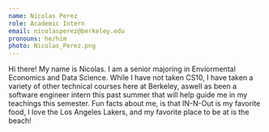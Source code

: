 ```yaml
---
name: Nicolas Perez
role: Academic Intern
email: nicolasperez@berkeley.edu
pronouns: he/him
photo: Nicolas_Perez.png
---
```

Hi there! My name is Nicolas. I am a senior majoring in Enviormental Economics and Data Science. While I have not taken CS10, I have taken a variety of other technical courses here at Berkeley, aswell as been a software engineer intern this past summer that will help guide me in my teachings this semester. Fun facts about me, is that IN-N-Out is my favorite food, I love the Los Angeles Lakers, and my favorite place to be at is the beach!

